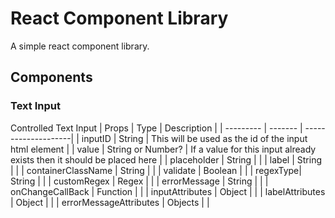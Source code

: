 # React Component Library

A simple react component library.

## Components

### Text Input

Controlled Text Input
| Props | Type | Description |
| --------- | ------- | --------------------|
| inputID | String | This will be used as the id of the input html element |
| value | String or Number? | If a value for this input already exists then it should be placed here |
| placeholder | String | |
| label | String | |
| containerClassName | String | |
| validate | Boolean | |
| regexType| String | |
| customRegex | Regex | |
| errorMessage | String | |
| onChangeCallBack | Function | |
| inputAttributes | Object | |
| labelAttributes | Object | |
| errorMessageAttributes | Objects | |

